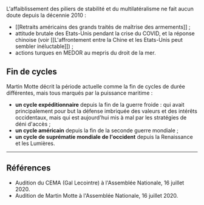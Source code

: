 L'affaiblissement des piliers de stabilité et du multilatéralisme ne fait aucun doute depuis la décennie 2010 :

- [[Retraits américains des grands traités de maîtrise des armements]] ;
- attitude brutale des Etats-Unis pendant la crise du COVID, et la réponse chinoise (voir [[L'affrontement entre la Chine et les Etats-Unis peut sembler inéluctable]]) ;
- actions turques en MEDOR au mepris du droit de la mer.

## Fin de cycles

Martin Motte décrit la période actuelle comme la fin de cycles de durée différentes, mais tous marqués par la puissance maritime :

- **un cycle expéditionnaire** depuis la fin de la guerre froide : qui avait principalement pour but la défense imbriquée des valeurs et des intérêts occidentaux, mais qui est aujourd'hui mis à mal par les stratégies de déni d'accès ;
- **un cycle américain** depuis la fin de la seconde guerre mondiale ;
- **un cycle de suprématie mondiale de l'occident** depuis la Renaissance et les Lumières.

---

## Références

- Audition du CEMA (Gal Lecointre) à l'Assemblée Nationale, 16 juillet 2020.
- Audition de Martin Motte à l'Assemblée Nationale, 16 juillet 2020.